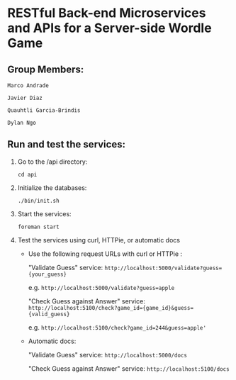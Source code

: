 # RESTful Back-end Microservices and APIs for a Server-side Wordle Game

## Group Members:

    Marco Andrade

    Javier Diaz

    Quauhtli Garcia-Brindis

    Dylan Ngo

## Run and test the services:

1. Go to the /api directory:

    ```
    cd api
    ```

2. Initialize the databases:

    ```
    ./bin/init.sh
    ```

3. Start the services:

    ```
    foreman start
    ```

4. Test the services using curl, HTTPie, or automatic docs
    
    * Use the following request URLs with curl or HTTPie :

        "Validate Guess" service: `http://localhost:5000/validate?guess={your_guess}`

        e.g. `http://localhost:5000/validate?guess=apple`

        "Check Guess against Answer" service: `http://localhost:5100/check?game_id={game_id}&guess={valid_guess}`

        e.g. `http://localhost:5100/check?game_id=244&guess=apple'`


    * Automatic docs:

        "Validate Guess" service: `http://localhost:5000/docs` 

        "Check Guess against Answer" service: `http://localhost:5100/docs`

